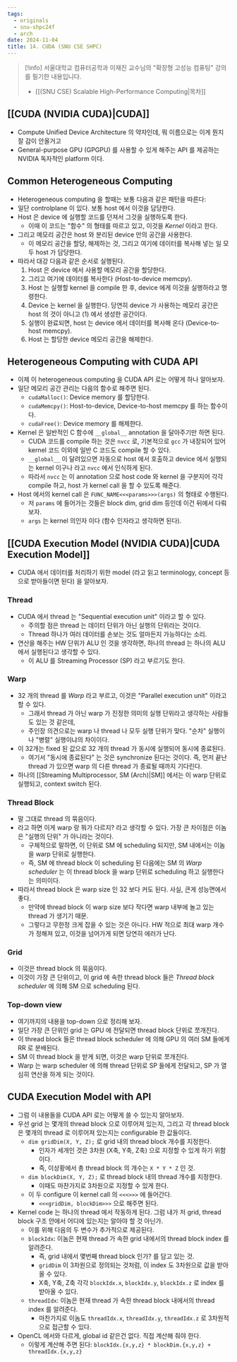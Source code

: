 ```yaml
---
tags:
  - originals
  - snu-shpc24f
  - arch
date: 2024-11-04
title: 14. CUDA (SNU CSE SHPC)
---
```

> [!info] 서울대학교 컴퓨터공학과 이재진 교수님의 "확장형 고성능 컴퓨팅" 강의를 필기한 내용입니다.
> - [[(SNU CSE) Scalable High-Performance Computing|목차]]

## [[CUDA (NVIDIA CUDA)|CUDA]]

- Compute Unified Device Architecture 의 약자인데, 뭐 이름으로는 이게 뭔지 잘 감이 안올거고
- General-purpose GPU (GPGPU) 를 사용할 수 있게 해주는 API 를 제공하는 NVIDIA 독자적인 platform 이다.

## Common Heterogeneous Computing

- Heterogeneous computing 을 할때는 보통 다음과 같은 패턴을 따른다:
- 일단 controlplane 이 있다. 보통 host 에서 이것을 담당한다.
- Host 은 device 에 실행할 코드를 던져서 그것을 실행하도록 한다.
	- 이때 이 코드는 "함수" 의 형태를 따르고 있고, 이것을 *Kernel* 이라고 한다.
- 그리고 메모리 공간은 host 와 분리된 device 만의 공간을 사용한다.
	- 이 메모리 공간을 할당, 해제하는 것, 그리고 여기에 데이터를 복사해 넣는 일 모두 host 가 담당한다.
- 따라서 대강 다음과 같은 순서로 실행된다.
	1. Host 은 device 에서 사용할 메모리 공간을 할당한다.
	2. 그리고 여기에 데이터를 복사한다 (Host-to-device memcpy).
	3. Host 는 실행할 kernel 을 compile 한 후, device 에게 이것을 실행하라고 명령한다.
	4. Device 는 kernel 을 실행한다. 당연히 device 가 사용하는 메모리 공간은 host 의 것이 아니고 (1) 에서 생성한 공간이다.
	5. 실행이 완료되면, host 는 device 에서 데이터를 복사해 온다 (Device-to-host memcpy).
	6. Host 는 할당한 device 메모리 공간을 해제한다.

## Heterogeneous Computing with CUDA API

- 이제 이 heterogeneous computing 을 CUDA API 로는 어떻게 하나 알아보자.
- 일단 메모리 공간 관리는 다음의 함수로 해주면 된다.
	- `cudaMalloc()`: Device memory 를 할당한다.
	- `cudaMemcpy()`: Host-to-device, Device-to-host memcpy 를 하는 함수이다.
	- `cudaFree()`: Device memory 를 해제한다.
- Kernel 은 일반적인 C 함수에 `__global__` annotation 을 달아주기만 하면 된다.
	- CUDA 코드를 compile 하는 것은 `nvcc` 로, 기본적으로 `gcc` 가 내장되어 있어 kernel 코드 이외에 일반 C 코드도 compile 할 수 있다.
	- `__global__` 이 달려있으면 자동으로 host 에서 호출하고 device 에서 실행되는 kernel 이구나 라고 `nvcc` 에서 인식하게 된다.
	- 따라서 `nvcc` 는 이 annotation 으로 host code 와 kernel 을 구분지어 각각 compile 하고, host 가 kernel call 을 할 수 있도록 해준다.
- Host 에서의 kernel call 은 `FUNC_NAME<<<params>>>(args)` 의 형태로 수행된다.
	- 저 `params` 에 들어가는 것들은 block dim, grid dim 등인데 이건 뒤에서 다뤄보자.
	- `args` 는 kernel 의인자 이다 (함수 인자라고 생각하면 된다).

## [[CUDA Execution Model (NVIDIA CUDA)|CUDA Execution Model]]

- CUDA 에서 데이터를 처리하기 위한 model (라고 읽고 terminology, concept 등으로 받아들이면 된다) 을 알아보자.

### Thread

- CUDA 에서 thread 는 "Sequential execution unit" 이라고 할 수 있다.
	- 주의할 점은 thread 는 데이터 단위가 아닌 실행의 단위라는 것이다.
	- Thread 하나가 여러 데이터를 손보는 것도 얼마든지 가능하다는 소리.
- 연산을 해주는 HW 단위가 ALU 인 것을 생각하면, 하나의 thread 는 하나의 ALU 에서 실행된다고 생각할 수 있다.
	- 이 ALU 를 Streaming Processor (SP) 라고 부르기도 한다.

### Warp

- 32 개의 thread 를 *Warp* 라고 부르고, 이것은 "Parallel execution unit" 이라고 할 수 있다.
	- 그래서 thread 가 아닌 warp 가 진정한 의미의 실행 단위라고 생각하는 사람들도 있는 것 같은데,
	- 주인장 의견으로는 warp 나 thread 나 모두 실행 단위가 맞다. "순차" 실행이나 "병렬" 실행이냐의 차이이다.
- 이 32개는 fixed 된 값으로 32 개의 thread 가 동시에 실행되어 동시에 종료된다.
	- 여기서 "동시에 종료된다" 는 것은 synchronize 된다는 것이다. 즉, 먼저 끝난 thread 가 있으면 warp 의 다른 thread 가 종료될 때까지 기다린다.
- 하나의 [[Streaming Multiprocessor, SM (Arch)|SM]] 에서는 이 warp 단위로 실행되고, context switch 된다.

### Thread Block

- 말 그대로 thread 의 묶음이다.
- 라고 하면 이게 warp 랑 뭐가 다르지? 라고 생각할 수 있다. 가장 큰 차이점은 이놈은 "실행의 단위" 가 아니라는 것이다.
	- 구체적으로 말하면, 이 단위로 SM 에 scheduling 되지만, SM 내에서는 이놈을 warp 단위로 실행한다.
	- 즉, SM 에 thread block 이 scheduling 된 다음에는 SM 의 *Warp scheduler* 는 이 thread block 을 warp 단위로 scheduling 하고 실행한다는 의미이다.
- 따라서 thread block 은 warp size 인 32 보다 커도 된다. 사실, 큰게 성능면에서 좋다.
	- 만약에 thread block 이 warp size 보다 작다면 warp 내부에 놀고 있는 thread 가 생기기 때문.
	- 그렇다고 무한정 크게 잡을 수 있는 것은 아니다. HW 적으로 최대 warp 개수가 정해져 있고, 이것을 넘어가게 되면 당연히 에러가 난다.

### Grid

- 이것은 thread block 의 묶음이다.
- 이것이 가장 큰 단위이고, 이 grid 에 속한 thread block 들은 *Thread block scheduler* 에 의해 SM 으로 scheduling 된다.

### Top-down view

- 여기까지의 내용을 top-down 으로 정리해 보자.
- 일단 가장 큰 단위인 grid 는 GPU 에 전달되면 thread block 단위로 쪼개진다.
- 이 thread block 들은 thread block scheduler 에 의해 GPU 의 여러 SM 들에게 RR 로 분배된다.
- SM 이 thread block 을 받게 되면, 이것은 warp 단위로 쪼개진다.
- Warp 는 warp scheduler 에 의해 thread 단위로 SP 들에게 전달되고, SP 가 열심히 연산을 하게 되는 것이다.

## CUDA Execution Model with API

- 그럼 이 내용들을 CUDA API 로는 어떻게 쓸 수 있는지 알아보자.
- 우선 grid 는 몇개의 thread block 으로 이루어져 있는지, 그리고 각 thread block 은 몇개의 thread 로 이루어져 있는지는 configurable 한 값들이다.
	- `dim gridDim(X, Y, Z);` 로 grid 내의 thread block 개수를 지정한다.
		- 인자가 세개인 것은 3차원 (X축, Y축, Z축) 으로 지정할 수 있게 하기 위함이다.
		- 즉, 이상황에서 총 thread block 의 개수는 `X * Y * Z` 인 것.
	- `dim blockDim(X, Y, Z);` 로 thread block 내의 thread 개수를 지정한다.
		- 이때도 마찬가지로 3차원으로 지정할 수 있게 한다.
	- 이 두 configure 이 kernel call 의 `<<<>>>` 에 들어간다.
		- `<<<gridDim, blockDim>>>` 으로 해주면 된다.
- Kernel code 는 하나의 thread 에서 작동하게 된다. 그럼 내가 저 grid, thread block 구조 안에서 어디에 있는지는 알아야 할 것 아닌가.
	- 이를 위해 다음의 두 변수가 추가적으로 제공된다.
	- `blockIdx`: 이놈은 현재 thread 가 속한 grid 내에서의 thread block index 를 알려준다.
		- 즉, grid 내에서 몇번째 thread block 인가? 를 담고 있는 것.
		- `gridDim` 이 3차원으로 정의되는 것처럼, 이 index 도 3차원으로 값을 받아올 수 있다.
		- X축, Y축, Z축 각각 `blockIdx.x`, `blockIdx.y`, `blockIdx.z` 로 index 를 받아올 수 있다.
	- `threadIdx`: 이놈은 현재 thread 가 속한 thread block 내에서의 thread index 를 알려준다.
		- 마찬가지로 이놈도 `threadIdx.x`, `threadIdx.y`, `threadIdx.z` 로 3차원적으로 접근할 수 있다.
- OpenCL 에서와 다르게, global id 같은건 없다. 직접 계산해 줘야 한다.
	- 이렇게 계산해 주면 된다: `blockIdx.{x,y,z} * blockDim.{x,y,z} + threadIdx.{x,y,z}`